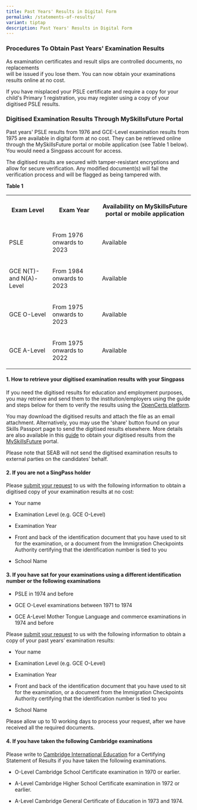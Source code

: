 ```yaml
---
title: Past Years' Results in Digital Form
permalink: /statements-of-results/
variant: tiptap
description: Past Years' Results in Digital Form
---
```

<h3><strong>Procedures To Obtain Past Years' Examination Results</strong></h3>
<p>As examination certificates and result slips are controlled documents,
no replacements
<br>will be issued if you lose them. You can now obtain your examinations
results online at no cost.</p>
<p>If you have misplaced your PSLE certificate and require a copy for your
child's Primary 1 registration, you may register using a copy of your digitised
PSLE results.</p>
<h3><strong>Digitised Examination Results Through MySkillsFuture Portal</strong></h3>
<p>Past years' PSLE results from 1976 and GCE-Level examination results from
1975 are available in digital form at no cost. They can be retrieved online
through the MySkillsFuture portal or mobile application (see Table 1 below).
You would need a Singpass account for access.</p>
<p>The digitised results are secured with tamper-resistant encryptions and
allow for secure verification. Any modified document(s) will fail the verification
process and will be flagged as being tampered with.</p>
<p><strong>Table 1</strong>
</p>
<table style="minWidth: 75px">
<colgroup>
<col>
<col>
<col>
</colgroup>
<tbody>
<tr>
<th rowspan="1" colspan="1">
<p>Exam Level</p>
</th>
<th rowspan="1" colspan="1">
<p>Exam Year</p>
</th>
<th rowspan="1" colspan="1">
<p><strong>Availability on MySkillsFuture portal or mobile application</strong>
</p>
</th>
</tr>
<tr>
<td rowspan="1" colspan="1">
<p>PSLE</p>
</td>
<td rowspan="1" colspan="1">
<p>From 1976 onwards to 2023</p>
</td>
<td rowspan="1" colspan="1">
<p>Available</p>
</td>
</tr>
<tr>
<td rowspan="1" colspan="1">
<p>GCE N(T)- and N(A)-Level</p>
</td>
<td rowspan="1" colspan="1">
<p>From 1984 onwards to 2023</p>
</td>
<td rowspan="1" colspan="1">
<p>Available</p>
</td>
</tr>
<tr>
<td rowspan="1" colspan="1">
<p>GCE O-Level</p>
</td>
<td rowspan="1" colspan="1">
<p>From 1975 onwards to 2023</p>
</td>
<td rowspan="1" colspan="1">
<p>Available</p>
</td>
</tr>
<tr>
<td rowspan="1" colspan="1">
<p>GCE A-Level</p>
</td>
<td rowspan="1" colspan="1">
<p>From 1975 onwards to 2022</p>
</td>
<td rowspan="1" colspan="1">
<p>Available</p>
</td>
</tr>
</tbody>
</table>
<h4>1. How to retrieve your digitised examination results with your Singpass</h4>
<p>If you need the digitised results for education and employment purposes,
you may retrieve and send them to the institution/employers using the guide
and steps below for them to verify the results using the <a href="https://www.opencerts.io/" rel="noopener noreferrer nofollow" target="_blank"><u>OpenCerts platform</u></a>.</p>
<p>You may download the digitised results and attach the file as an email
attachment. Alternatively, you may use the 'share' button found on your
Skills Passport page to send the digitised results elsewhere. More details
are also available in this <a href="https://go.gov.sg/guideretrieveopencertfilesmyskillsfutureportal" rel="noopener noreferrer nofollow" target="_blank">guide</a>&nbsp;to
obtain your digitised results from the <a href="https://www.myskillsfuture.gov.sg/content/portal/en/index.html" rel="noopener noreferrer nofollow" target="_blank"><u>MySkillsFuture</u></a> portal.</p>
<p>Please note that SEAB will not send the digitised examination results
to external parties on the candidates' behalf.</p>
<h4>2. If you are not a SingPass holder</h4>
<p>Please&nbsp;<a href="https://form.gov.sg/#!/5dc02f345f93b5001904159d" rel="noopener noreferrer nofollow" target="_blank"><u>submit your request</u></a>&nbsp;to
us with the following information to obtain a digitised copy of your examination
results at no cost:</p>
<ul data-tight="true" class="tight">
<li>
<p>Your name</p>
</li>
<li>
<p>Examination Level (e.g. GCE O-Level)</p>
</li>
<li>
<p>Examination Year</p>
</li>
<li>
<p>Front and back of the identification document that you have used to sit
for the examination, or a document from the Immigration Checkpoints Authority
certifying that the identification number is tied to you</p>
</li>
<li>
<p>School Name</p>
</li>
</ul>
<h4>3.&nbsp;If you have sat for your examinations using a different identification number or the following examinations</h4>
<ul data-tight="true" class="tight">
<li>
<p>PSLE in 1974 and before</p>
</li>
<li>
<p>GCE O-Level examinations between 1971 to 1974</p>
</li>
<li>
<p>GCE A-Level Mother Tongue Language and commerce examinations in 1974 and
before</p>
</li>
</ul>
<p>Please <a href="https://form.gov.sg/#!/5dc02f345f93b5001904159d" rel="noopener noreferrer nofollow" target="_blank"><u>submit your request</u></a> to
us with the following information to obtain a copy of your past years’
examination results:</p>
<ul data-tight="true" class="tight">
<li>
<p>Your name</p>
</li>
<li>
<p>Examination Level (e.g. GCE O-Level)</p>
</li>
<li>
<p>Examination Year</p>
</li>
<li>
<p>Front and back of the identification document that you have used to sit
for the examination, or a document from the Immigration Checkpoints Authority
certifying that the identification number is tied to you</p>
</li>
<li>
<p>School Name</p>
</li>
</ul>
<p>Please allow up to 10 working days to process your request, after we have
received all the required documents.</p>
<h4>4.&nbsp;If you have taken the following Cambridge examinations</h4>
<p>Please write to&nbsp;<a href="https://certstat.cambridgeinternational.org/" rel="noopener noreferrer nofollow" target="_blank"><u>Cambridge International Education</u></a>&nbsp;for
a Certifying Statement of Results if you have taken the following examinations.</p>
<ul data-tight="true" class="tight">
<li>
<p>O-Level Cambridge School Certificate examination in 1970 or earlier.</p>
</li>
<li>
<p>A-Level Cambridge Higher School Certificate examination in 1972 or earlier.</p>
</li>
<li>
<p>A-Level Cambridge General Certificate of Education in 1973 and 1974.</p>
</li>
</ul>
<p></p>